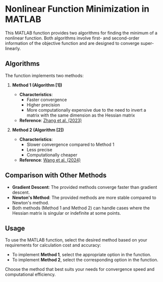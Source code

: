 # Nonlinear Function Minimization in MATLAB

This MATLAB function provides two algorithms for finding the minimum of a nonlinear function. Both algorithms involve first- and second-order information of the objective function and are designed to converge super-linearly.

## Algorithms

The function implements two methods:

1. **Method 1 (Algorithm [1])**
   - **Characteristics**: 
     - Faster convergence
     - Higher precision
     - More computationally expensive due to the need to invert a matrix with the same dimension as the Hessian matrix
   - **Reference**: [Zhang et al. (2023)](https://arxiv.org/abs/2312.01334)

2. **Method 2 (Algorithm [2])**
   - **Characteristics**: 
     - Slower convergence compared to Method 1
     - Less precise
     - Computationally cheaper
   - **Reference**: [Wang et al. (2024)](https://arxiv.org/abs/2403.11115)

## Comparison with Other Methods

- **Gradient Descent**: The provided methods converge faster than gradient descent.
- **Newton's Method**: The provided methods are more stable compared to Newton's method.
- Both methods (Method 1 and Method 2) can handle cases where the Hessian matrix is singular or indefinite at some points.

## Usage

To use the MATLAB function, select the desired method based on your requirements for calculation cost and accuracy:

- To implement **Method 1**, select the appropriate option in the function.
- To implement **Method 2**, select the corresponding option in the function.

Choose the method that best suits your needs for convergence speed and computational efficiency.
